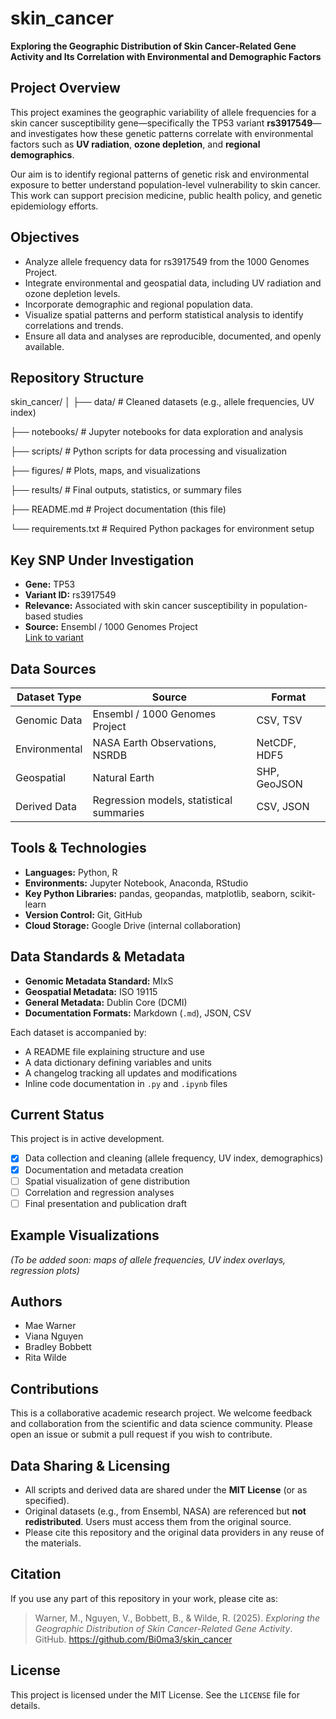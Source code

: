 # skin_cancer

**Exploring the Geographic Distribution of Skin Cancer-Related Gene Activity and Its Correlation with Environmental and Demographic Factors**

## Project Overview

This project examines the geographic variability of allele frequencies for a skin cancer susceptibility gene—specifically the TP53 variant **rs3917549**—and investigates how these genetic patterns correlate with environmental factors such as **UV radiation**, **ozone depletion**, and **regional demographics**. 

Our aim is to identify regional patterns of genetic risk and environmental exposure to better understand population-level vulnerability to skin cancer. This work can support precision medicine, public health policy, and genetic epidemiology efforts.

## Objectives

- Analyze allele frequency data for rs3917549 from the 1000 Genomes Project.
- Integrate environmental and geospatial data, including UV radiation and ozone depletion levels.
- Incorporate demographic and regional population data.
- Visualize spatial patterns and perform statistical analysis to identify correlations and trends.
- Ensure all data and analyses are reproducible, documented, and openly available.

## Repository Structure

skin_cancer/
│
├── data/                # Cleaned datasets (e.g., allele frequencies, UV index)

├── notebooks/           # Jupyter notebooks for data exploration and analysis

├── scripts/             # Python scripts for data processing and visualization

├── figures/             # Plots, maps, and visualizations

├── results/             # Final outputs, statistics, or summary files

├── README.md            # Project documentation (this file)

└── requirements.txt     # Required Python packages for environment setup


## Key SNP Under Investigation

- **Gene:** TP53
- **Variant ID:** rs3917549
- **Relevance:** Associated with skin cancer susceptibility in population-based studies
- **Source:** Ensembl / 1000 Genomes Project  
  [Link to variant](https://www.ensembl.org/Homo_sapiens/Variation/Explore?r=17:7571720-7571720;v=rs3917549)

## Data Sources

| Dataset Type     | Source                                     | Format       |
|------------------|--------------------------------------------|--------------|
| Genomic Data     | Ensembl / 1000 Genomes Project             | CSV, TSV     |
| Environmental    | NASA Earth Observations, NSRDB             | NetCDF, HDF5 |
| Geospatial       | Natural Earth                              | SHP, GeoJSON |
| Derived Data     | Regression models, statistical summaries   | CSV, JSON    |

## Tools & Technologies

- **Languages:** Python, R  
- **Environments:** Jupyter Notebook, Anaconda, RStudio  
- **Key Python Libraries:** pandas, geopandas, matplotlib, seaborn, scikit-learn  
- **Version Control:** Git, GitHub  
- **Cloud Storage:** Google Drive (internal collaboration)

## Data Standards & Metadata

- **Genomic Metadata Standard:** MIxS  
- **Geospatial Metadata:** ISO 19115  
- **General Metadata:** Dublin Core (DCMI)  
- **Documentation Formats:** Markdown (`.md`), JSON, CSV  

Each dataset is accompanied by:
- A README file explaining structure and use
- A data dictionary defining variables and units
- A changelog tracking all updates and modifications
- Inline code documentation in `.py` and `.ipynb` files

## Current Status

This project is in active development.

- [x] Data collection and cleaning (allele frequency, UV index, demographics)
- [x] Documentation and metadata creation
- [ ] Spatial visualization of gene distribution
- [ ] Correlation and regression analyses
- [ ] Final presentation and publication draft

## Example Visualizations

_(To be added soon: maps of allele frequencies, UV index overlays, regression plots)_

## Authors

- Mae Warner  
- Viana Nguyen  
- Bradley Bobbett  
- Rita Wilde

## Contributions

This is a collaborative academic research project. We welcome feedback and collaboration from the scientific and data science community. Please open an issue or submit a pull request if you wish to contribute.

## Data Sharing & Licensing

- All scripts and derived data are shared under the **MIT License** (or as specified).
- Original datasets (e.g., from Ensembl, NASA) are referenced but **not redistributed**. Users must access them from the original source.
- Please cite this repository and the original data providers in any reuse of the materials.

## Citation

If you use any part of this repository in your work, please cite as:

> Warner, M., Nguyen, V., Bobbett, B., & Wilde, R. (2025). *Exploring the Geographic Distribution of Skin Cancer-Related Gene Activity*. GitHub. https://github.com/Bi0ma3/skin_cancer

## License

This project is licensed under the MIT License. See the `LICENSE` file for details.

